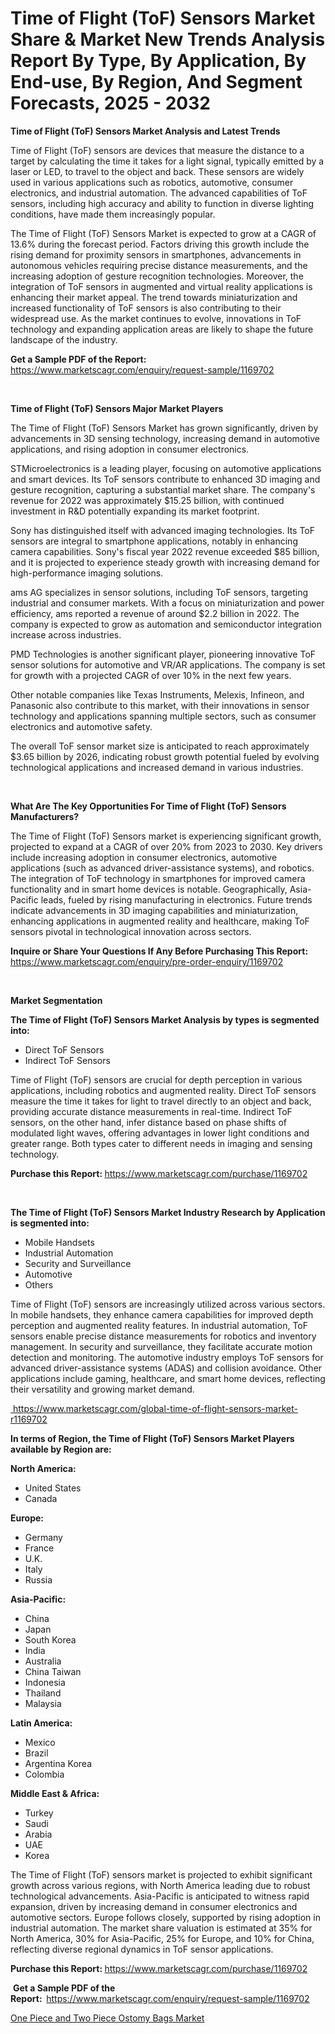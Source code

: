 <p><h1>Time of Flight (ToF) Sensors Market Share & Market New Trends Analysis Report By Type, By Application, By End-use, By Region, And Segment Forecasts, 2025 - 2032</h1></p><p><strong>Time of Flight (ToF) Sensors Market Analysis and Latest Trends</strong></p>
<p><p>Time of Flight (ToF) sensors are devices that measure the distance to a target by calculating the time it takes for a light signal, typically emitted by a laser or LED, to travel to the object and back. These sensors are widely used in various applications such as robotics, automotive, consumer electronics, and industrial automation. The advanced capabilities of ToF sensors, including high accuracy and ability to function in diverse lighting conditions, have made them increasingly popular.</p><p>The Time of Flight (ToF) Sensors Market is expected to grow at a CAGR of 13.6% during the forecast period. Factors driving this growth include the rising demand for proximity sensors in smartphones, advancements in autonomous vehicles requiring precise distance measurements, and the increasing adoption of gesture recognition technologies. Moreover, the integration of ToF sensors in augmented and virtual reality applications is enhancing their market appeal. The trend towards miniaturization and increased functionality of ToF sensors is also contributing to their widespread use. As the market continues to evolve, innovations in ToF technology and expanding application areas are likely to shape the future landscape of the industry.</p></p>
<p><strong>Get a Sample PDF of the Report:&nbsp;</strong> <a href="https://www.marketscagr.com/enquiry/request-sample/1169702?utm_campaign=2633&utm_medium=2&utm_source=Github&utm_content=ia&utm_term=02032025&utm_id=time-of-flight-tof-sensors">https://www.marketscagr.com/enquiry/request-sample/1169702</a></p>
<p>&nbsp;</p>
<p><strong>Time of Flight (ToF) Sensors Major Market Players</strong></p>
<p><p>The Time of Flight (ToF) Sensors Market has grown significantly, driven by advancements in 3D sensing technology, increasing demand in automotive applications, and rising adoption in consumer electronics.</p><p>STMicroelectronics is a leading player, focusing on automotive applications and smart devices. Its ToF sensors contribute to enhanced 3D imaging and gesture recognition, capturing a substantial market share. The company's revenue for 2022 was approximately $15.25 billion, with continued investment in R&D potentially expanding its market footprint.</p><p>Sony has distinguished itself with advanced imaging technologies. Its ToF sensors are integral to smartphone applications, notably in enhancing camera capabilities. Sony's fiscal year 2022 revenue exceeded $85 billion, and it is projected to experience steady growth with increasing demand for high-performance imaging solutions.</p><p>ams AG specializes in sensor solutions, including ToF sensors, targeting industrial and consumer markets. With a focus on miniaturization and power efficiency, ams reported a revenue of around $2.2 billion in 2022. The company is expected to grow as automation and semiconductor integration increase across industries.</p><p>PMD Technologies is another significant player, pioneering innovative ToF sensor solutions for automotive and VR/AR applications. The company is set for growth with a projected CAGR of over 10% in the next few years.</p><p>Other notable companies like Texas Instruments, Melexis, Infineon, and Panasonic also contribute to this market, with their innovations in sensor technology and applications spanning multiple sectors, such as consumer electronics and automotive safety.</p><p>The overall ToF sensor market size is anticipated to reach approximately $3.65 billion by 2026, indicating robust growth potential fueled by evolving technological applications and increased demand in various industries.</p></p>
<p>&nbsp;</p>
<p><strong>What Are The Key Opportunities For Time of Flight (ToF) Sensors Manufacturers?</strong></p>
<p><p>The Time of Flight (ToF) Sensors market is experiencing significant growth, projected to expand at a CAGR of over 20% from 2023 to 2030. Key drivers include increasing adoption in consumer electronics, automotive applications (such as advanced driver-assistance systems), and robotics. The integration of ToF technology in smartphones for improved camera functionality and in smart home devices is notable. Geographically, Asia-Pacific leads, fueled by rising manufacturing in electronics. Future trends indicate advancements in 3D imaging capabilities and miniaturization, enhancing applications in augmented reality and healthcare, making ToF sensors pivotal in technological innovation across sectors.</p></p>
<p><strong>Inquire or Share Your Questions If Any Before Purchasing This Report:</strong> <a href="https://www.marketscagr.com/enquiry/pre-order-enquiry/1169702?utm_campaign=2633&utm_medium=2&utm_source=Github&utm_content=ia&utm_term=02032025&utm_id=time-of-flight-tof-sensors">https://www.marketscagr.com/enquiry/pre-order-enquiry/1169702</a></p>
<p>&nbsp;</p>
<p><strong>Market Segmentation</strong></p>
<p><strong>The Time of Flight (ToF) Sensors Market Analysis by types is segmented into:</strong></p>
<p><ul><li>Direct ToF Sensors</li><li>Indirect ToF Sensors</li></ul></p>
<p><p>Time of Flight (ToF) sensors are crucial for depth perception in various applications, including robotics and augmented reality. Direct ToF sensors measure the time it takes for light to travel directly to an object and back, providing accurate distance measurements in real-time. Indirect ToF sensors, on the other hand, infer distance based on phase shifts of modulated light waves, offering advantages in lower light conditions and greater range. Both types cater to different needs in imaging and sensing technology.</p></p>
<p><strong>Purchase this Report:&nbsp;</strong><a href="https://www.marketscagr.com/purchase/1169702?utm_campaign=2633&utm_medium=2&utm_source=Github&utm_content=ia&utm_term=02032025&utm_id=time-of-flight-tof-sensors">https://www.marketscagr.com/purchase/1169702</a></p>
<p>&nbsp;</p>
<p><strong>The Time of Flight (ToF) Sensors Market Industry Research by Application is segmented into:</strong></p>
<p><ul><li>Mobile Handsets</li><li>Industrial Automation</li><li>Security and Surveillance</li><li>Automotive</li><li>Others</li></ul></p>
<p><p>Time of Flight (ToF) sensors are increasingly utilized across various sectors. In mobile handsets, they enhance camera capabilities for improved depth perception and augmented reality features. In industrial automation, ToF sensors enable precise distance measurements for robotics and inventory management. In security and surveillance, they facilitate accurate motion detection and monitoring. The automotive industry employs ToF sensors for advanced driver-assistance systems (ADAS) and collision avoidance. Other applications include gaming, healthcare, and smart home devices, reflecting their versatility and growing market demand.</p></p>
<p><a href="https://www.marketscagr.com/global-time-of-flight-sensors-market-r1169702?utm_campaign=2633&utm_medium=2&utm_source=Github&utm_content=ia&utm_term=02032025&utm_id=time-of-flight-tof-sensors">&nbsp;https://www.marketscagr.com/global-time-of-flight-sensors-market-r1169702</a></p>
<p><strong>In terms of Region, the Time of Flight (ToF) Sensors Market Players available by Region are:</strong></p>
<p>
    <p> <strong> North America: </strong>
        <ul>
            <li>United States</li>
            <li>Canada</li>
        </ul>
        </p> 
    <p> <strong> Europe: </strong>
        <ul>
            <li>Germany</li>
            <li>France</li>
            <li>U.K.</li>
            <li>Italy</li>
            <li>Russia</li>
        </ul>
        </p> 
    <p> <strong> Asia-Pacific: </strong>
        <ul>
            <li>China</li>
            <li>Japan</li>
            <li>South Korea</li>
            <li>India</li>
            <li>Australia</li>
            <li>China Taiwan</li>
            <li>Indonesia</li>
            <li>Thailand</li>
            <li>Malaysia</li>
        </ul>
        </p> 
    <p> <strong> Latin America: </strong>
        <ul>
            <li>Mexico</li>
            <li>Brazil</li>
            <li>Argentina Korea</li>
            <li>Colombia</li>
        </ul>
        </p> 
    <p> <strong> Middle East & Africa: </strong>
        <ul>
            <li>Turkey</li>
            <li>Saudi</li>
            <li>Arabia</li>
            <li>UAE</li>
            <li>Korea</li>
        </ul>
    </p>
    </p>
<p><p>The Time of Flight (ToF) sensors market is projected to exhibit significant growth across various regions, with North America leading due to robust technological advancements. Asia-Pacific is anticipated to witness rapid expansion, driven by increasing demand in consumer electronics and automotive sectors. Europe follows closely, supported by rising adoption in industrial automation. The market share valuation is estimated at 35% for North America, 30% for Asia-Pacific, 25% for Europe, and 10% for China, reflecting diverse regional dynamics in ToF sensor applications.</p></p>
<p><strong>Purchase this Report: </strong><a href="https://www.marketscagr.com/purchase/1169702?utm_campaign=2633&utm_medium=2&utm_source=Github&utm_content=ia&utm_term=02032025&utm_id=time-of-flight-tof-sensors">https://www.marketscagr.com/purchase/1169702</a></p>
<p>&nbsp;<strong>Get a Sample PDF of the Report:&nbsp;&nbsp;</strong><a href="https://www.marketscagr.com/enquiry/request-sample/1169702?utm_campaign=2633&utm_medium=2&utm_source=Github&utm_content=ia&utm_term=02032025&utm_id=time-of-flight-tof-sensors">https://www.marketscagr.com/enquiry/request-sample/1169702</a></p>
<p><strong></strong></p>
<p><p><a href="https://github.com/osbornrdaflalo/Market-Research-Report-List-1/blob/main/one-piece-and-two-piece-ostomy-bags-market.md?utm_campaign=2633&utm_medium=2&utm_source=Github&utm_content=ia&utm_term=02032025&utm_id=time-of-flight-tof-sensors">One Piece and Two Piece Ostomy Bags Market</a></p></p>